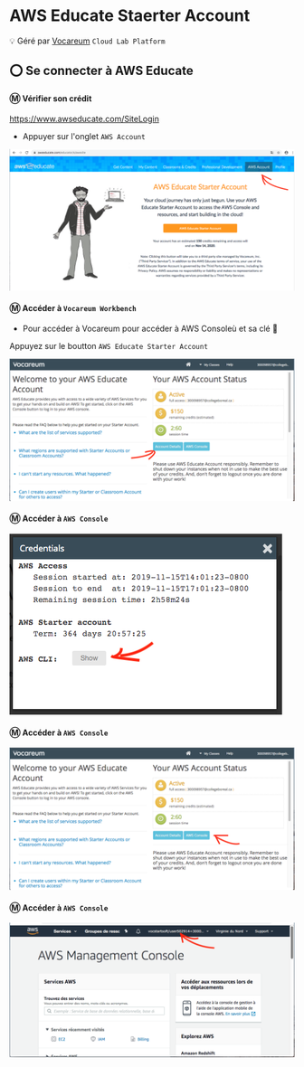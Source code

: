 # AWS Educate Staerter Account 

:bulb: Géré par [Vocareum](https://www.vocareum.com/) `Cloud Lab Platform`

## :o: Se connecter à AWS Educate

#### :m: Vérifier son crédit

https://www.awseducate.com/SiteLogin

* Appuyer sur l'onglet `AWS Account`

![image](images/AWSAccount.png)

#### :m: Accéder à `Vocareum Workbench`

* Pour accéder à Vocareum pour accéder à AWS Consoleù et sa clé :key:

Appuyez sur le boutton `AWS Educate Starter Account`

![image](images/VocareumConsoleDET.png)

#### :m: Accéder à `AWS Console`

![image](images/Credentials.png)

#### :m: Accéder à `AWS Console`

![image](images/VocareumConsoleAWS.png)

#### :m: Accéder à `AWS Console`

![image](images/VocareumAWSConsole.png)
